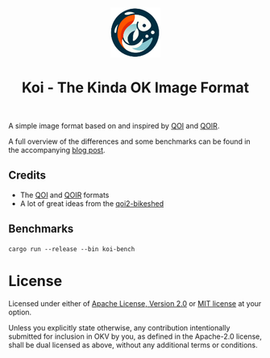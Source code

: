 <p align="center">
    <img src="./koi.png" width="100px">
    <h1 align="center">Koi - The Kinda OK Image Format</h1>
</p>

<br/>

A simple image format based on and inspired by [QOI](https://qoiformat.org/) and [QOIR](https://nigeltao.github.io/blog/2022/qoir.html).

A full overview of the differences and some benchmarks can be found in the accompanying [blog post](https://blog.henrygressmann.de/koi/).

<!-- https://encode.su/threads/3753-QOI-(Quite-OK-Image-format)-lossless-image-compression-to-PNG-size -->
<!-- https://docs.rs/multiversion/latest/multiversion/ -->

## Credits

- The [QOI](https://qoiformat.org/) and [QOIR](https://nigeltao.github.io/blog/2022/qoir.html) formats
- A lot of great ideas from the [qoi2-bikeshed](https://github.com/nigeltao/qoi2-bikeshed/issues)

## Benchmarks

`cargo run --release --bin koi-bench`

# License

Licensed under either of [Apache License, Version 2.0](./LICENSE-APACHE) or [MIT license](./LICENSE-MIT) at your option.

Unless you explicitly state otherwise, any contribution intentionally submitted for inclusion in OKV by you, as defined in the Apache-2.0 license, shall be dual licensed as above, without any additional terms or conditions.
